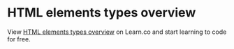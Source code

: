 # HTML elements types overview
<p class='util--hide'>View <a href='https://learn.co/lessons/phrg-html-elements'>HTML elements types overview</a> on Learn.co and start learning to code for free.</p>
